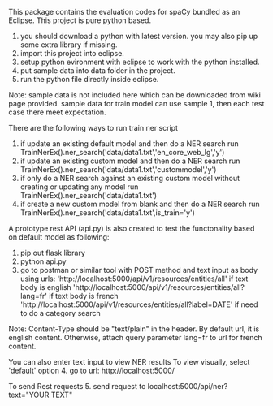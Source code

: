 This package contains the evaluation codes for spaCy bundled as an
Eclipse.  This project is pure python based.
1. you should download a python with latest version. you may also pip up some extra library if missing.
2. import this project into eclipse.
3. setup python evironment with eclipse to work with the python installed.
4. put sample data into data folder in the project.
5. run the python file directly inside eclipse.

Note: sample data is not included here which can be downloaded from wiki page provided.
      sample data for train model can use sample 1, then each test case there meet expectation.

There are the following ways to run train ner script
1. if update an existing default model and then do a NER search
      run TrainNerEx().ner_search('data/data1.txt','en_core_web_lg','y')
2. if update an existing custom model and then do a NER search
      run TrainNerEx().ner_search('data/data1.txt','custommodel','y')
3. if only do a NER search against an existing custom model without creating or updating any model
      run TrainNerEx().ner_search('data/data1.txt')
4. if create a new custom model from blank and then do a NER search
      run TrainNerEx().ner_search('data/data1.txt',is_train='y')

A prototype rest API (api.py) is also created to test the functonality based on default model
as following:
1. pip out flask library
2. python api.py
3. go to postman or similar tool with POST method and text input as body using urls:
    'http://localhost:5000/api/v1/resources/entities/all' if text body is english
    'http://localhost:5000/api/v1/resources/entities/all?lang=fr' if text body is french 
    'http://localhost:5000/api/v1/resources/entities/all?label=DATE' if need to do a category search

Note: Content-Type should be "text/plain" in the header. By default url, it is english content. Otherwise, attach query parameter lang=fr to url for french content.
      
You can also enter text input to view NER results
To view visually, select 'default' option
4. go to url: http://localhost:5000/ 

To send Rest requests
5. send request to localhost:5000/api/ner?text="YOUR TEXT" 



